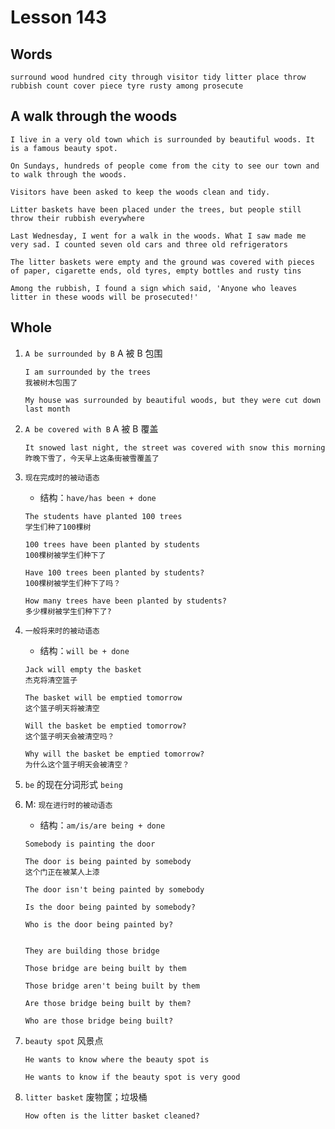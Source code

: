# Lesson 143

## Words

```
surround wood hundred city through visitor tidy litter place throw rubbish count cover piece tyre rusty among prosecute
```

## A walk through the woods

```
I live in a very old town which is surrounded by beautiful woods. It is a famous beauty spot.

On Sundays, hundreds of people come from the city to see our town and to walk through the woods.

Visitors have been asked to keep the woods clean and tidy.

Litter baskets have been placed under the trees, but people still throw their rubbish everywhere

Last Wednesday, I went for a walk in the woods. What I saw made me very sad. I counted seven old cars and three old refrigerators

The litter baskets were empty and the ground was covered with pieces of paper, cigarette ends, old tyres, empty bottles and rusty tins

Among the rubbish, I found a sign which said, 'Anyone who leaves litter in these woods will be prosecuted!'
```

## Whole

1. `A be surrounded by B` A 被 B 包围

   ```
   I am surrounded by the trees
   我被树木包围了

   My house was surrounded by beautiful woods, but they were cut down last month
   ```

2. `A be covered with B` A 被 B 覆盖

   ```
   It snowed last night, the street was covered with snow this morning
   昨晚下雪了，今天早上这条街被雪覆盖了
   ```

3. `现在完成时的被动语态`

   - 结构：`have/has been + done`

   ```
   The students have planted 100 trees
   学生们种了100棵树

   100 trees have been planted by students
   100棵树被学生们种下了

   Have 100 trees been planted by students?
   100棵树被学生们种下了吗？

   How many trees have been planted by students?
   多少棵树被学生们种下了?
   ```

4. `一般将来时的被动语态`

   - 结构：`will be + done`

   ```
   Jack will empty the basket
   杰克将清空篮子

   The basket will be emptied tomorrow
   这个篮子明天将被清空

   Will the basket be emptied tomorrow?
   这个篮子明天会被清空吗？

   Why will the basket be emptied tomorrow?
   为什么这个篮子明天会被清空？
   ```

5. `be` 的现在分词形式 `being`

6. M: `现在进行时的被动语态`

   - 结构：`am/is/are being + done`

   ```
   Somebody is painting the door

   The door is being painted by somebody
   这个门正在被某人上漆

   The door isn't being painted by somebody

   Is the door being painted by somebody?

   Who is the door being painted by?


   They are building those bridge

   Those bridge are being built by them

   Those bridge aren't being built by them

   Are those bridge being built by them?

   Who are those bridge being built?
   ```

7. `beauty spot` 风景点

   ```
   He wants to know where the beauty spot is

   He wants to know if the beauty spot is very good
   ```

8. `litter basket` 废物筐；垃圾桶

   ```
   How often is the litter basket cleaned?
   ```
